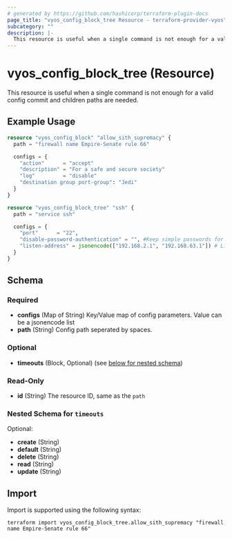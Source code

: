 ```yaml
---
# generated by https://github.com/hashicorp/terraform-plugin-docs
page_title: "vyos_config_block_tree Resource - terraform-provider-vyos"
subcategory: ""
description: |-
  This resource is useful when a single command is not enough for a valid config commit and children paths are needed.
---
```


# vyos_config_block_tree (Resource)

This resource is useful when a single command is not enough for a valid config commit and children paths are needed.

## Example Usage

```terraform
resource "vyos_config_block" "allow_sith_supremacy" {
  path = "firewall name Empire-Senate rule 66"

  configs = {
    "action"      = "accept"
    "description" = "For a safe and secure society"
    "log"         = "disable"
    "destination group port-group": "Jedi"
  }
}

resource "vyos_config_block_tree" "ssh" {
  path = "service ssh"

  configs = {
    "port"      = "22",
    "disable-password-authentication" = "", #Keep simple passwords for login via terminal but require key for ssh
    "listen-address" = jsonencode(["192.168.2.1", "192.168.63.1"]) # Listen in LAN and management interface
  }
}
```

<!-- schema generated by tfplugindocs -->
## Schema

### Required

- **configs** (Map of String) Key/Value map of config parameters. Value can be a jsonencode list
- **path** (String) Config path seperated by spaces.

### Optional

- **timeouts** (Block, Optional) (see [below for nested schema](#nestedblock--timeouts))

### Read-Only

- **id** (String) The resource ID, same as the `path`

<a id="nestedblock--timeouts"></a>
### Nested Schema for `timeouts`

Optional:

- **create** (String)
- **default** (String)
- **delete** (String)
- **read** (String)
- **update** (String)

## Import

Import is supported using the following syntax:

```shell
terraform import vyos_config_block_tree.allow_sith_supremacy "firewall name Empire-Senate rule 66"
```

